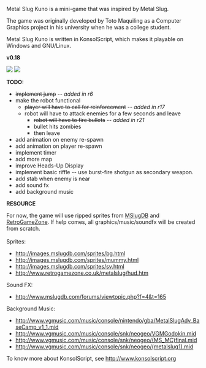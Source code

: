 Metal Slug Kuno is a mini-game that was inspired by Metal Slug.

The game was originally developed by Toto Maquiling as a Computer Graphics project in his university when he was a college student.

Metal Slug Kuno is written in KonsolScript, which makes it playable on Windows and GNU/Linux.


**v0.18**

<img src='http://konsolscript.org/img/slugkuno/v0.18-linux.png'>
<img src='http://konsolscript.org/img/slugkuno/v0.18.png'>


<b>TODO:</b>
<ul><li><del>implement jump</del> -- <i>added in r6</i>
</li><li>make the robot functional<br>
<ul><li><del>player will have to call for reinforcement</del> -- <i>added in r17</i>
</li><li>robot will have to attack enemies for a few seconds and leave<br>
<ul><li><del>robot will have to fire bullets</del> -- <i>added in r21</i>
</li><li>bullet hits zombies<br>
</li><li>then leave<br>
</li></ul></li></ul></li><li>add animation on enemy re-spawn<br>
</li><li>add animation on player re-spawn<br>
</li><li>implement timer<br>
</li><li>add more map<br>
</li><li>improve Heads-Up Display<br>
</li><li>implement basic riffle -- use burst-fire shotgun as secondary weapon.<br>
</li><li>add stab when enemy is near<br>
</li><li>add sound fx<br>
</li><li>add background music</li></ul>

<b>RESOURCE</b>

For now, the game will use ripped sprites from <a href='http://images.mslugdb.com/sprite'>MSlugDB</a> and <a href='http://www.retrogamezone.co.uk'>RetroGameZone</a>. If help comes, all graphics/music/soundfx will be created from scratch.<br>
<br>
Sprites:<br>
<ul><li><a href='http://images.mslugdb.com/sprites/bg.html'>http://images.mslugdb.com/sprites/bg.html</a>
</li><li><a href='http://images.mslugdb.com/sprites/mummy.html'>http://images.mslugdb.com/sprites/mummy.html</a>
</li><li><a href='http://images.mslugdb.com/sprites/sv.html'>http://images.mslugdb.com/sprites/sv.html</a>
</li><li><a href='http://www.retrogamezone.co.uk/metalslug/hud.htm'>http://www.retrogamezone.co.uk/metalslug/hud.htm</a></li></ul>

Sound FX:<br>
<ul><li><a href='http://www.mslugdb.com/forums/viewtopic.php?f=4&t=165'>http://www.mslugdb.com/forums/viewtopic.php?f=4&amp;t=165</a></li></ul>

Background Music:<br>
<ul><li><a href='http://www.vgmusic.com/music/console/nintendo/gba/MetalSlugAdv_BaseCamp_v1_1.mid'>http://www.vgmusic.com/music/console/nintendo/gba/MetalSlugAdv_BaseCamp_v1_1.mid</a>
</li><li><a href='http://www.vgmusic.com/music/console/snk/neogeo/VGMGodokin.mid'>http://www.vgmusic.com/music/console/snk/neogeo/VGMGodokin.mid</a>
</li><li><a href='http://www.vgmusic.com/music/console/snk/neogeo/(MS_MC)final.mid'>http://www.vgmusic.com/music/console/snk/neogeo/(MS_MC)final.mid</a>
</li><li><a href='http://www.vgmusic.com/music/console/snk/neogeo/(metalslug1).mid'>http://www.vgmusic.com/music/console/snk/neogeo/(metalslug1).mid</a></li></ul>

To know more about KonsolScript, see <a href='http://www.konsolscript.org'>http://www.konsolscript.org</a>